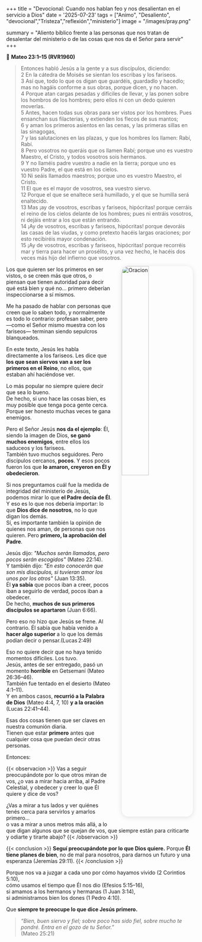 +++
title = "Devocional: Cuando nos hablan feo y nos desalientan en el servicio a Dios"
date = '2025-07-23'
tags = ["Animo", "Desaliento", "devocional","Tristeza","reflexión","ministerio"]
image = "/images/pray.png"

summary = "Aliento bíblico frente a las personas que nos tratan de desalentar del ministerio o de las cosas que nos da el Señor para servir"
+++


📖 **Mateo 23:1–15 (RVR1960)**

> Entonces habló Jesús a la gente y a sus discípulos, diciendo:  
> 2 En la cátedra de Moisés se sientan los escribas y los fariseos.  
> 3 Así que, todo lo que os digan que guardéis, guardadlo y hacedlo; mas no hagáis conforme a sus obras, porque dicen, y no hacen.  
> 4 Porque atan cargas pesadas y difíciles de llevar, y las ponen sobre los hombros de los hombres; pero ellos ni con un dedo quieren moverlas.  
> 5 Antes, hacen todas sus obras para ser vistos por los hombres. Pues ensanchan sus filacterias, y extienden los flecos de sus mantos;  
> 6 y aman los primeros asientos en las cenas, y las primeras sillas en las sinagogas,  
> 7 y las salutaciones en las plazas, y que los hombres los llamen: Rabí, Rabí.  
> 8 Pero vosotros no queráis que os llamen Rabí; porque uno es vuestro Maestro, el Cristo, y todos vosotros sois hermanos.  
> 9 Y no llaméis padre vuestro a nadie en la tierra; porque uno es vuestro Padre, el que está en los cielos.  
> 10 Ni seáis llamados maestros; porque uno es vuestro Maestro, el Cristo.  
> 11 El que es el mayor de vosotros, sea vuestro siervo.  
> 12 Porque el que se enaltece será humillado, y el que se humilla será enaltecido.  
> 13 Mas ¡ay de vosotros, escribas y fariseos, hipócritas! porque cerráis el reino de los cielos delante de los hombres; pues ni entráis vosotros, ni dejáis entrar a los que están entrando.  
> 14 ¡Ay de vosotros, escribas y fariseos, hipócritas! porque devoráis las casas de las viudas, y como pretexto hacéis largas oraciones; por esto recibiréis mayor condenación.  
> 15 ¡Ay de vosotros, escribas y fariseos, hipócritas! porque recorréis mar y tierra para hacer un prosélito, y una vez hecho, le hacéis dos veces más hijo del infierno que vosotros.


<img src="/images/pray.png" 
     alt="Oracion"
     style="float: right; 
            margin-left: 2em; 
            margin-bottom: 1em; 
            max-width: 320px; 
            width: 38%; 
            height: auto; 
            border-radius: 18px; 
            box-shadow: 0 2px 14px rgba(0,0,0,0.12);" />

Los que quieren ser los primeros en ser vistos, o se creen más que otros, o piensan que tienen autoridad para decir qué está bien y qué no… primero deberían inspeccionarse a sí mismos.

Me ha pasado de hablar con personas que creen que lo saben todo, y normalmente es todo lo contrario: profesan saber, pero —como el Señor mismo muestra con los fariseos— terminan siendo sepulcros blanqueados.

En este texto, Jesús les habla directamente a los fariseos. Les dice que **los que sean siervos van a ser los primeros en el Reino**, no ellos, que estaban ahí haciéndose ver.

Lo más popular no siempre quiere decir que sea lo bueno.  
De hecho, si uno hace las cosas bien, es muy posible que tenga poca gente cerca. Porque ser honesto muchas veces te gana enemigos.

Pero el Señor Jesús **nos da el ejemplo**: Él, siendo la imagen de Dios, **se ganó muchos enemigos**, entre ellos los saduceos y los fariseos.  
También tuvo muchos seguidores. Pero discípulos cercanos, **pocos**. Y esos pocos fueron los que **lo amaron, creyeron en Él y obedecieron**.

Si nos preguntamos cuál fue la medida de integridad del ministerio de Jesús, podemos mirar lo que **el Padre decía de Él**.  
Y eso es lo que nos debería importar: lo que **Dios dice de nosotros**, no lo que digan los demás.  
Sí, es importante también la opinión de quienes nos aman, de personas que nos quieren. Pero **primero, la aprobación del Padre**.

Jesús dijo: *"Muchos serán llamados, pero pocos serán escogidos"* (Mateo 22:14).  
Y también dijo: *"En esto conocerán que son mis discípulos, si tuvieran amor los unos por los otros"* (Juan 13:35).  
Él **ya sabía** que pocos iban a creer, pocos iban a seguirlo de verdad, pocos iban a obedecer.  
De hecho, **muchos de sus primeros discípulos se apartaron** (Juan 6:66).

Pero eso no hizo que Jesús se frene. Al contrario. Él sabía que había venido a **hacer algo superior** a lo que los demás podían decir o pensar.(Lucas 2:49)

Eso no quiere decir que no haya tenido momentos difíciles. Los tuvo.  
Jesús, antes de ser entregado, pasó un momento **horrible** en Getsemaní (Mateo 26:36–46).  
También fue tentado en el desierto (Mateo 4:1–11).  
Y en ambos casos, **recurrió a la Palabra de Dios** (Mateo 4:4, 7, 10) **y a la oración** (Lucas 22:41–44).


Esas dos cosas tienen que ser claves en nuestra comunión diaria.  
Tienen que estar **primero** antes que cualquier cosa que puedan decir otras personas.

Entonces:

{{< observacion >}}
Vas a seguir preocupándote por lo que otros miran de vos,
¿o vas a mirar hacia arriba, al Padre Celestial, y obedecer y creer lo que Él quiere y dice de vos?

¿Vas a mirar a tus lados y ver quiénes tenés cerca para servirlos y amarlos primero…  
o vas a mirar a unos metros más allá, a lo que digan algunos que se quejan de vos, que siempre están para criticarte y odiarte y tirarte abajo?
{{< /observacion >}}

{{< conclusion >}}
**Seguí preocupándote por lo que Dios quiere.** 
Porque **Él tiene planes de bien**, no de mal para nosotros, para darnos un futuro y una esperanza (Jeremías 29:11).
{{< /conclusion >}}

Porque nos va a juzgar a cada uno por cómo hayamos vivido (2 Corintios 5:10),  
cómo usamos el tiempo que Él nos dio (Efesios 5:15–16),  
si amamos a los hermanos y hermanas (1 Juan 3:14),  
si administramos bien los dones (1 Pedro 4:10).

Que **siempre te preocupe lo que dice Jesús primero.**

> *“Bien, buen siervo y fiel; sobre poco has sido fiel, sobre mucho te pondré. Entra en el gozo de tu Señor.”*  
> (Mateo 25:21)